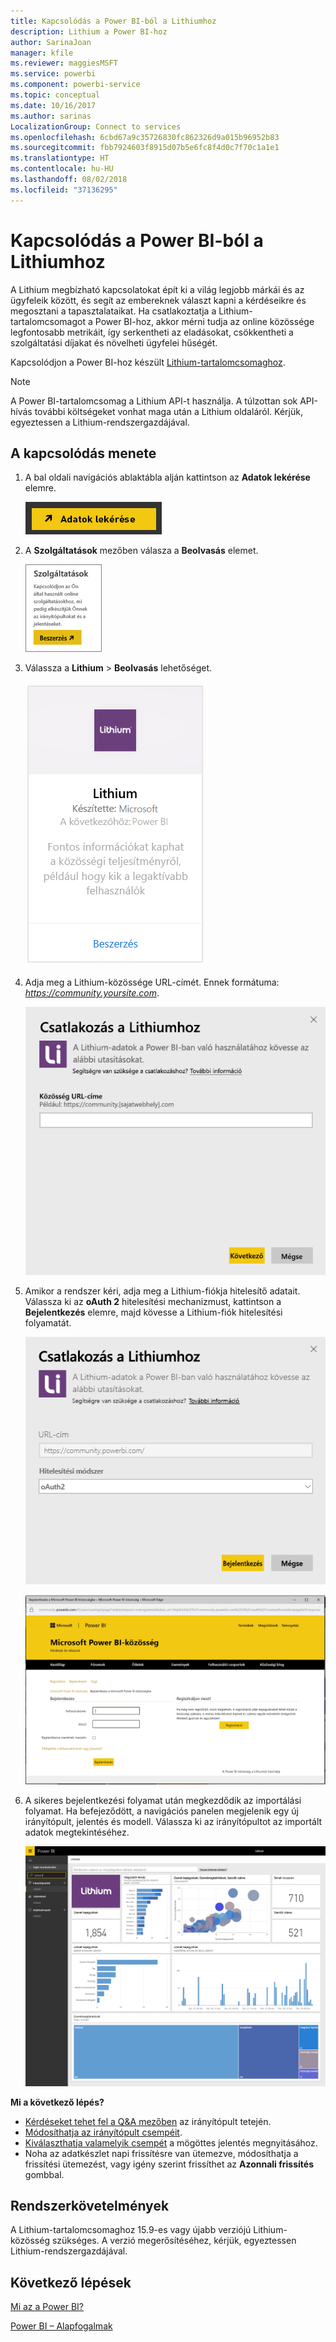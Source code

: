 ```yaml
---
title: Kapcsolódás a Power BI-ból a Lithiumhoz
description: Lithium a Power BI-hoz
author: SarinaJoan
manager: kfile
ms.reviewer: maggiesMSFT
ms.service: powerbi
ms.component: powerbi-service
ms.topic: conceptual
ms.date: 10/16/2017
ms.author: sarinas
LocalizationGroup: Connect to services
ms.openlocfilehash: 6cbd67a9c35726830fc862326d9a015b96952b83
ms.sourcegitcommit: fbb7924603f8915d07b5e6fc8f4d0c7f70c1a1e1
ms.translationtype: HT
ms.contentlocale: hu-HU
ms.lasthandoff: 08/02/2018
ms.locfileid: "37136295"
---
```

# <a name="connect-to-lithium-with-power-bi"></a>Kapcsolódás a Power BI-ból a Lithiumhoz
A Lithium megbízható kapcsolatokat épít ki a világ legjobb márkái és az ügyfeleik között, és segít az embereknek választ kapni a kérdéseikre és megosztani a tapasztalataikat. Ha csatlakoztatja a Lithium-tartalomcsomagot a Power BI-hoz, akkor mérni tudja az online közössége legfontosabb metrikáit, így serkentheti az eladásokat, csökkentheti a szolgáltatási díjakat és növelheti ügyfelei hűségét. 

Kapcsolódjon a Power BI-hoz készült [Lithium-tartalomcsomaghoz](https://app.powerbi.com/getdata/services/lithium).

>[!NOTE]
>A Power BI-tartalomcsomag a Lithium API-t használja. A túlzottan sok API-hívás további költségeket vonhat maga után a Lithium oldaláról. Kérjük, egyeztessen a Lithium-rendszergazdájával.

## <a name="how-to-connect"></a>A kapcsolódás menete
1. A bal oldali navigációs ablaktábla alján kattintson az **Adatok lekérése** elemre.
   
   ![](media/service-connect-to-lithium/pbi_getdata.png) 
2. A **Szolgáltatások** mezőben válasza a **Beolvasás** elemet.
   
   ![](media/service-connect-to-lithium/pbi_getservices.png) 
3. Válassza a **Lithium** \> **Beolvasás** lehetőséget.
   
   ![](media/service-connect-to-lithium/lithiumconnect.png)
4. Adja meg a Lithium-közössége URL-címét. Ennek formátuma: *https://community.yoursite.com*.
   
   ![](media/service-connect-to-lithium/params.png)
5. Amikor a rendszer kéri, adja meg a Lithium-fiókja hitelesítő adatait. Válassza ki az **oAuth 2** hitelesítési mechanizmust, kattintson a **Bejelentkezés** elemre, majd kövesse a Lithium-fiók hitelesítési folyamatát.
   
   ![](media/service-connect-to-lithium/creds.png)
   
   ![](media/service-connect-to-lithium/creds2.png)
6. A sikeres bejelentkezési folyamat után megkezdődik az importálási folyamat. Ha befejeződött, a navigációs panelen megjelenik egy új irányítópult, jelentés és modell. Válassza ki az irányítópultot az importált adatok megtekintéséhez.
   
    ![](media/service-connect-to-lithium/lithium.png)

**Mi a következő lépés?**

* [Kérdéseket tehet fel a Q&A mezőben](power-bi-q-and-a.md) az irányítópult tetején.
* [Módosíthatja az irányítópult csempéit](service-dashboard-edit-tile.md).
* [Kiválaszthatja valamelyik csempét](service-dashboard-tiles.md) a mögöttes jelentés megnyitásához.
* Noha az adatkészlet napi frissítésre van ütemezve, módosíthatja a frissítési ütemezést, vagy igény szerint frissíthet az **Azonnali frissítés** gombbal.

## <a name="system-requirements"></a>Rendszerkövetelmények
A Lithium-tartalomcsomaghoz 15.9-es vagy újabb verziójú Lithium-közösség szükséges. A verzió megerősítéséhez, kérjük, egyeztessen Lithium-rendszergazdájával.

## <a name="next-steps"></a>Következő lépések
[Mi az a Power BI?](power-bi-overview.md)

[Power BI – Alapfogalmak](service-basic-concepts.md)

